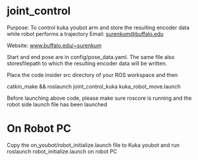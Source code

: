 # joint_control
Purpose: To control kuka youbot arm and store the resulting encoder data while robot performs a trajectory
Email: surenkum@buffalo.edu

Website: www.buffalo.edu/~surenkum

Start and end pose are in config/pose_data.yaml. The same file also storesfilepath to which the resulting encoder data will be written.

Place the code insider src directory of your ROS workspace and then

catkin_make && roslaunch joint_control_kuka kuka_robot_move.launch

Before launching above code, please make sure roscore is running and 
the robot side launch file has been launched

# On Robot PC
Copy the on_youbot/robot_initialize.launch file to Kuka youbot and run
roslaunch robot_initialize.launch on robot PC


